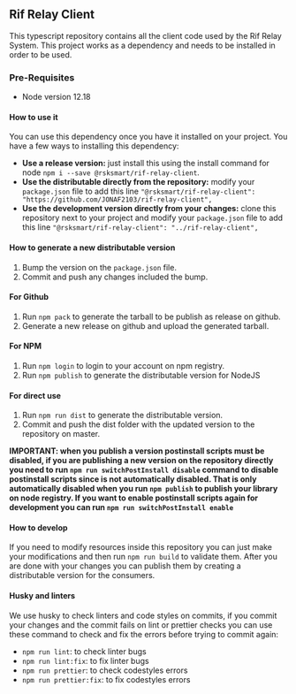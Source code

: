 ## Rif Relay Client

This typescript repository contains all the client code used by the Rif Relay System.
This project works as a dependency and needs to be installed in order to be used.

### Pre-Requisites

* Node version 12.18

#### How to use it

You can use this dependency once you have it installed on your project. You have a few
ways to installing this dependency:

* **Use a release version:** just install this using the install command for node `npm i --save @rsksmart/rif-relay-client`.
* **Use the distributable directly from the repository:** modify your `package.json` file
  to add this line `"@rsksmart/rif-relay-client": "https://github.com/JONAF2103/rif-relay-client",`
* **Use the development version directly from your changes:** clone this repository next to your project and modify your `package.json` file
  to add this line `"@rsksmart/rif-relay-client": "../rif-relay-client",`

#### How to generate a new distributable version

1. Bump the version on the `package.json` file.
2. Commit and push any changes included the bump.

#### For Github

1. Run `npm pack` to generate the tarball to be publish as release on github.
2. Generate a new release on github and upload the generated tarball.

#### For NPM

1. Run `npm login` to login to your account on npm registry.
2. Run `npm publish` to generate the distributable version for NodeJS

#### For direct use

1. Run `npm run dist` to generate the distributable version.
2. Commit and push the dist folder with the updated version to the repository on master.

**IMPORTANT: when you publish a version postinstall scripts must be disabled, if you
are publishing a new version on the repository directly you need to run `npm run switchPostInstall disable`
command to disable postinstall scripts since is not automatically disabled.
That is only automatically disabled when you run `npm publish` to publish your
library on node registry. If you want to enable postinstall scripts again for development you can run `npm run switchPostInstall enable`**

#### How to develop

If you need to modify resources inside this repository you can just make your modifications
and then run `npm run build` to validate them. After you are done with your changes you
can publish them by creating a distributable version for the consumers.

#### Husky and linters

We use husky to check linters and code styles on commits, if you commit your
changes and the commit fails on lint or prettier checks you can use these command
to check and fix the errors before trying to commit again:

* `npm run lint`: to check linter bugs
* `npm run lint:fix`: to fix linter bugs
* `npm run prettier`: to check codestyles errors
* `npm run prettier:fix`: to fix codestyles errors
